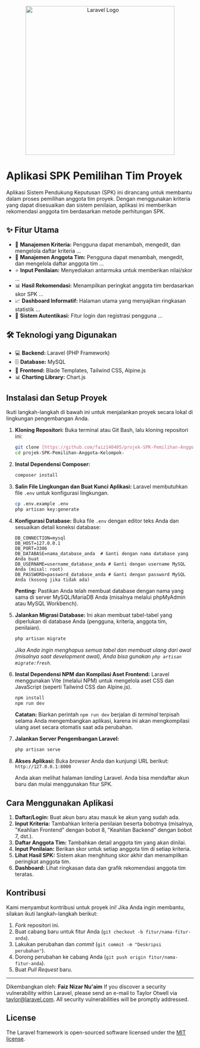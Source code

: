 <p align="center"><a href="https://laravel.com" target="_blank"><img src="https://raw.githubusercontent.com/laravel/art/master/logo-lockup/5%20SVG/2%20CMYK/1%20Full%20Color/laravel-logolockup-cmyk-red.svg" width="400" alt="Laravel Logo"></a></p>

# Aplikasi SPK Pemilihan Tim Proyek

Aplikasi Sistem Pendukung Keputusan (SPK) ini dirancang untuk membantu dalam proses pemilihan anggota tim proyek. Dengan menggunakan kriteria yang dapat disesuaikan dan sistem penilaian, aplikasi ini memberikan rekomendasi anggota tim berdasarkan metode perhitungan SPK.

## ✨ Fitur Utama

* 📝 **Manajemen Kriteria:** Pengguna dapat menambah, mengedit, dan mengelola daftar kriteria ...
* 👥 **Manajemen Anggota Tim:** Pengguna dapat menambah, mengedit, dan mengelola daftar anggota tim ...
* ⭐ **Input Penilaian:** Menyediakan antarmuka untuk memberikan nilai/skor ...
* 📊 **Hasil Rekomendasi:** Menampilkan peringkat anggota tim berdasarkan skor SPK ...
* 📈 **Dashboard Informatif:** Halaman utama yang menyajikan ringkasan statistik ...
* 🔑 **Sistem Autentikasi:** Fitur login dan registrasi pengguna ...

## 🛠️ Teknologi yang Digunakan

* 💻 **Backend:** Laravel (PHP Framework)
* 🗄️ **Database:** MySQL
* 🎨 **Frontend:** Blade Templates, Tailwind CSS, Alpine.js
* 📊 **Charting Library:** Chart.js

## Instalasi dan Setup Proyek

Ikuti langkah-langkah di bawah ini untuk menjalankan proyek secara lokal di lingkungan pengembangan Anda.

1.  **Kloning Repositori:**
    Buka terminal atau Git Bash, lalu kloning repositori ini:
    ```bash
    git clone [https://github.com/faiz140405/projek-SPK-Pemilihan-Anggota-Kelompok-.git](https://github.com/faiz140405/projek-SPK-Pemilihan-Anggota-Kelompok-.git)
    cd projek-SPK-Pemilihan-Anggota-Kelompok-
    ```

2.  **Instal Dependensi Composer:**
    ```bash
    composer install
    ```

3.  **Salin File Lingkungan dan Buat Kunci Aplikasi:**
    Laravel membutuhkan file `.env` untuk konfigurasi lingkungan.
    ```bash
    cp .env.example .env
    php artisan key:generate
    ```

4.  **Konfigurasi Database:**
    Buka file `.env` dengan editor teks Anda dan sesuaikan detail koneksi database:
    ```env
    DB_CONNECTION=mysql
    DB_HOST=127.0.0.1
    DB_PORT=3306
    DB_DATABASE=nama_database_anda  # Ganti dengan nama database yang Anda buat
    DB_USERNAME=username_database_anda # Ganti dengan username MySQL Anda (misal: root)
    DB_PASSWORD=password_database_anda # Ganti dengan password MySQL Anda (kosong jika tidak ada)
    ```
    **Penting:** Pastikan Anda telah membuat database dengan nama yang sama di server MySQL/MariaDB Anda (misalnya melalui phpMyAdmin atau MySQL Workbench).

5.  **Jalankan Migrasi Database:**
    Ini akan membuat tabel-tabel yang diperlukan di database Anda (pengguna, kriteria, anggota tim, penilaian).
    ```bash
    php artisan migrate
    ```
    *Jika Anda ingin menghapus semua tabel dan membuat ulang dari awal (misalnya saat *development* awal), Anda bisa gunakan `php artisan migrate:fresh`.*

6.  **Instal Dependensi NPM dan Kompilasi Aset Frontend:**
    Laravel menggunakan Vite (melalui NPM) untuk mengelola aset CSS dan JavaScript (seperti Tailwind CSS dan Alpine.js).
    ```bash
    npm install
    npm run dev
    ```
    **Catatan:** Biarkan perintah `npm run dev` berjalan di *terminal* terpisah selama Anda mengembangkan aplikasi, karena ini akan mengkompilasi ulang aset secara otomatis saat ada perubahan.

7.  **Jalankan Server Pengembangan Laravel:**
    ```bash
    php artisan serve
    ```

8.  **Akses Aplikasi:**
    Buka *browser* Anda dan kunjungi URL berikut:
    `http://127.0.0.1:8000`

    Anda akan melihat halaman *landing* Laravel. Anda bisa mendaftar akun baru dan mulai menggunakan fitur SPK.

## Cara Menggunakan Aplikasi

1.  **Daftar/Login:** Buat akun baru atau masuk ke akun yang sudah ada.
2.  **Input Kriteria:** Tambahkan kriteria penilaian beserta bobotnya (misalnya, "Keahlian Frontend" dengan bobot 8, "Keahlian Backend" dengan bobot 7, dst.).
3.  **Daftar Anggota Tim:** Tambahkan detail anggota tim yang akan dinilai.
4.  **Input Penilaian:** Berikan skor untuk setiap anggota tim di setiap kriteria.
5.  **Lihat Hasil SPK:** Sistem akan menghitung skor akhir dan menampilkan peringkat anggota tim.
6.  **Dashboard:** Lihat ringkasan data dan grafik rekomendasi anggota tim teratas.

## Kontribusi

Kami menyambut kontribusi untuk proyek ini! Jika Anda ingin membantu, silakan ikuti langkah-langkah berikut:
1.  *Fork* repositori ini.
2.  Buat cabang baru untuk fitur Anda (`git checkout -b fitur/nama-fitur-anda`).
3.  Lakukan perubahan dan *commit* (`git commit -m "Deskripsi perubahan"`).
4.  Dorong perubahan ke cabang Anda (`git push origin fitur/nama-fitur-anda`).
5.  Buat *Pull Request* baru.

---
Dikembangkan oleh: **Faiz Nizar Nu'aim**
If you discover a security vulnerability within Laravel, please send an e-mail to Taylor Otwell via [taylor@laravel.com](mailto:taylor@laravel.com). All security vulnerabilities will be promptly addressed.

## License

The Laravel framework is open-sourced software licensed under the [MIT license](https://opensource.org/licenses/MIT).
